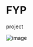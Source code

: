 # FYP
 project

![image](https://user-images.githubusercontent.com/59957749/175224516-72115014-a00a-4c1f-8ce1-34345b792ee9.png)
